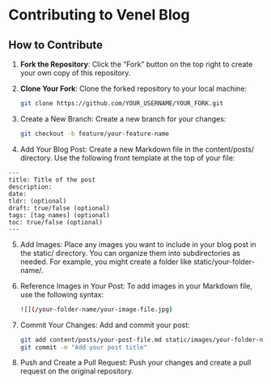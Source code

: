 # Contributing to Venel Blog

## How to Contribute

1. **Fork the Repository**: Click the “Fork” button on the top right to create your own copy of this repository.

2. **Clone Your Fork**: Clone the forked repository to your local machine:

   ```bash
   git clone https://github.com/YOUR_USERNAME/YOUR_FORK.git
   ```
3. Create a New Branch: Create a new branch for your changes:

   ```bash
   git checkout -b feature/your-feature-name
   ```
4. Add Your Blog Post: Create a new Markdown file in the content/posts/ directory. Use the following front template at the top of your file:

```
---
title: Title of the post
description:
date:
tldr: (optional)
draft: true/false (optional)
tags: [tag names] (optional)
toc: true/false (optional)
---
```

5. Add Images: Place any images you want to include in your blog post in the static/ directory. You can organize them into subdirectories as needed. For example, you might create a folder like static/your-folder-name/.

6. Reference Images in Your Post: To add images in your Markdown file, use the following syntax:

   ```bash
   ![](/your-folder-name/your-image-file.jpg)
   ```

7. Commit Your Changes: Add and commit your post:

   ```bash
   git add content/posts/your-post-file.md static/images/your-folder-name/your-image-file.jpg
   git commit -m "Add your post title"
   ```
8. Push and Create a Pull Request: Push your changes and create a pull request on the original repository.
